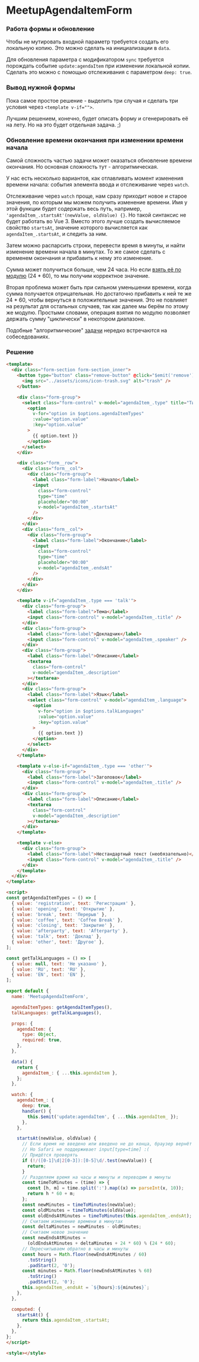# MeetupAgendaItemForm

### Работа формы и обновление

Чтобы не мутировать входной параметр требуется создать его локальную копию. Это можно сделать на инициализации в `data`.

Для обновления параметра с модификатором `sync` требуется порождать событие `update:agendaItem` при изменении локальной копии. Сделать это можно с помощью отслеживания с параметром `deep: true`.

### Вывод нужной формы

Пока самое простое решение - выделить три случая и сделать три условия через `<template v-if="">`.

Лучшим решением, конечно, будет описать форму и сгенерировать её на лету. Но на это будет отдельная задача. ;)

### Обновление времени окончания при изменении времени начала

Самой сложность частью задачи может оказаться обновление времени окончания. Но основная сложность тут - алгоритмическая.

У нас есть несколько вариантов, как отлавливать момент изменения времени начала: события элемента ввода и отслеживание через `watch`.

Отслеживание через `watch` проще, нам сразу приходит новое и старое значения, по которым мы можем получить изменение времени. Имя у этой функции будет содержать весь путь, например, `'agendaItem_.startsAt'(newValue, oldValue) {}`. Но такой синтаксис не будет работать во Vue 3. Вместо этого лучше создать вычисляемое свойство `startsAt`, значение которого вычисляется как `agendaItem_.startsAt`, и следить за ним.

Затем можно распарсить строки, перевести время в минуты, и найти изменение времени начала в минутах. То же самое сделать с временем окончания и прибавить к нему это изменение.

Сумма может получиться больше, чем 24 часа. Но если [взять её по модулю](https://ru.wikipedia.org/wiki/Деление_с_остатком) (24 * 60), то мы получим корректное значение. 

Вторая проблема может быть при сильном уменьшении времени, когда сумма получается отрицательная. Но достаточно прибавить к ней те же 24 * 60, чтобы вернуться в положительные значения. Это не повлияет на результат для остальных случаев, так как далее мы берём по этому же модулю. Простыми словами, операция взятия по модулю позволяет держать сумму "циклически" в некотором диапазоне.

Подобные "алгоритмические" [задачи](https://habr.com/ru/post/278867/) нередко встречаются на собеседованиях.

### Решение

```html
<template>
  <div class="form-section form-section_inner">
    <button type="button" class="remove-button" @click="$emit('remove')">
      <img src="../assets/icons/icon-trash.svg" alt="trash" />
    </button>

    <div class="form-group">
      <select class="form-control" v-model="agendaItem_.type" title="Тип">
        <option
          v-for="option in $options.agendaItemTypes"
          :value="option.value"
          :key="option.value"
        >
          {{ option.text }}
        </option>
      </select>
    </div>

    <div class="form__row">
      <div class="form__col">
        <div class="form-group">
          <label class="form-label">Начало</label>
          <input
            class="form-control"
            type="time"
            placeholder="00:00"
            v-model="agendaItem_.startsAt"
          />
        </div>
      </div>
      <div class="form__col">
        <div class="form-group">
          <label class="form-label">Окончание</label>
          <input
            class="form-control"
            type="time"
            placeholder="00:00"
            v-model="agendaItem_.endsAt"
          />
        </div>
      </div>
    </div>

    <template v-if="agendaItem_.type === 'talk'">
      <div class="form-group">
        <label class="form-label">Тема</label>
        <input class="form-control" v-model="agendaItem_.title" />
      </div>
      <div class="form-group">
        <label class="form-label">Докладчик</label>
        <input class="form-control" v-model="agendaItem_.speaker" />
      </div>
      <div class="form-group">
        <label class="form-label">Описание</label>
        <textarea
          class="form-control"
          v-model="agendaItem_.description"
        ></textarea>
      </div>
      <div class="form-group">
        <label class="form-label">Язык</label>
        <select class="form-control" v-model="agendaItem_.language">
          <option
            v-for="option in $options.talkLanguages"
            :value="option.value"
            :key="option.value"
          >
            {{ option.text }}
          </option>
        </select>
      </div>
    </template>

    <template v-else-if="agendaItem_.type === 'other'">
      <div class="form-group">
        <label class="form-label">Заголовок</label>
        <input class="form-control" v-model="agendaItem_.title" />
      </div>
      <div class="form-group">
        <label class="form-label">Описание</label>
        <textarea
          class="form-control"
          v-model="agendaItem_.description"
        ></textarea>
      </div>
    </template>

    <template v-else>
      <div class="form-group">
        <label class="form-label">Нестандартный текст (необязательно)</label>
        <input class="form-control" v-model="agendaItem_.title" />
      </div>
    </template>
  </div>
</template>

<script>
const getAgendaItemTypes = () => [
  { value: 'registration', text: 'Регистрация' },
  { value: 'opening', text: 'Открытие' },
  { value: 'break', text: 'Перерыв' },
  { value: 'coffee', text: 'Coffee Break' },
  { value: 'closing', text: 'Закрытие' },
  { value: 'afterparty', text: 'Afterparty' },
  { value: 'talk', text: 'Доклад' },
  { value: 'other', text: 'Другое' },
];

const getTalkLanguages = () => [
  { value: null, text: 'Не указано' },
  { value: 'RU', text: 'RU' },
  { value: 'EN', text: 'EN' },
];

export default {
  name: 'MeetupAgendaItemForm',

  agendaItemTypes: getAgendaItemTypes(),
  talkLanguages: getTalkLanguages(),

  props: {
    agendaItem: {
      type: Object,
      required: true,
    },
  },

  data() {
    return {
      agendaItem_: { ...this.agendaItem },
    };
  },

  watch: {
    agendaItem_: {
      deep: true,
      handler() {
        this.$emit('update:agendaItem', { ...this.agendaItem_ });
      },
    },

    startsAt(newValue, oldValue) {
      // Если время не введено или введено не до конца, браузер вернёт пустую строку (при поддержке time)
      // Но Safari не поддерживает input[type=time] :(
      // Придётся проверять
      if (!/([0-1]\d|2[0-3]):[0-5]\d/.test(newValue)) {
        return;
      }
      // Разделяем время на часы и минуты и переводим в минуты
      const timeToMinutes = (time) => {
        const [h, m] = time.split(':').map((x) => parseInt(x, 10));
        return h * 60 + m;
      };
      const newMinutes = timeToMinutes(newValue);
      const oldMinutes = timeToMinutes(oldValue);
      const oldEndsAtMinutes = timeToMinutes(this.agendaItem_.endsAt);
      // Считаем изменение времени в минутах
      const deltaMinutes = newMinutes - oldMinutes;
      // Считаем новое значение
      const newEndsAtMinutes =
        (oldEndsAtMinutes + deltaMinutes + 24 * 60) % (24 * 60);
      // Пересчитываем обратно в часы и минуты
      const hours = Math.floor(newEndsAtMinutes / 60)
        .toString()
        .padStart(2, '0');
      const minutes = Math.floor(newEndsAtMinutes % 60)
        .toString()
        .padStart(2, '0');
      this.agendaItem_.endsAt = `${hours}:${minutes}`;
    },
  },

  computed: {
    startsAt() {
      return this.agendaItem_.startsAt;
    },
  },
};
</script>

<style></style>
```
